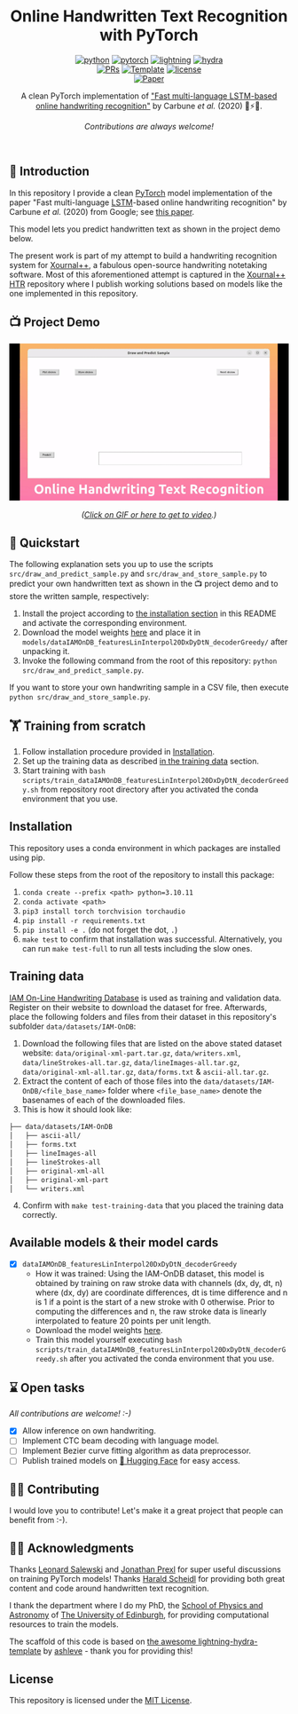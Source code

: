 <div align="center">

# Online Handwritten Text Recognition with PyTorch

[![python](https://img.shields.io/badge/-Python_3.10-blue?logo=python&logoColor=white)](https://github.com/pre-commit/pre-commit)
[![pytorch](https://img.shields.io/badge/PyTorch_2.0+-ee4c2c?logo=pytorch&logoColor=white)](https://pytorch.org/get-started/locally/)
[![lightning](https://img.shields.io/badge/-Lightning_2.0+-792ee5?logo=pytorchlightning&logoColor=white)](https://pytorchlightning.ai/)
[![hydra](https://img.shields.io/badge/Config-Hydra_1.3-89b8cd)](https://hydra.cc/) <br>
[![PRs](https://img.shields.io/badge/PRs-welcome-brightgreen.svg)](https://github.com/ashleve/lightning-hydra-template/pulls)
<a href="https://github.com/ashleve/lightning-hydra-template"><img alt="Template" src="https://img.shields.io/badge/-Lightning--Hydra--Template-017F2F?style=flat&logo=github&labelColor=gray"></a>
[![license](https://img.shields.io/badge/License-MIT-green.svg?labelColor=gray)](#license) <br>
[![Paper](http://img.shields.io/badge/paper-Carbune_et_al._(2020)-B31B1B.svg)](https://doi.org/10.1007/s10032-020-00350-4)

A clean PyTorch implementation of ["Fast multi-language LSTM-based online handwriting recognition"](https://doi.org/10.1007/s10032-020-00350-4) by Carbune *et al.* (2020) 🚀⚡🔥.<br>

_Contributions are always welcome!_

</div>

<br>

## 📌 Introduction

In this repository I provide a clean [PyTorch](https://pytorch.org/) model implementation of the paper "Fast multi-language [LSTM](https://en.wikipedia.org/wiki/Long_short-term_memory)-based online handwriting recognition" by Carbune *et al.* (2020) from Google; see [this paper](http://doi.org/10.1007/s10032-020-00350-4).

This model lets you predict handwritten text as shown in the project demo below.

The present work is part of my attempt to build a handwriting recognition system for [Xournal++](https://github.com/xournalpp/xournalpp), a fabulous open-source handwriting notetaking software. Most of this aforementioned attempt is captured in the [Xournal++ HTR](https://github.com/PellelNitram/xournalpp_htr) repository where I publish working solutions based on models like the one implemented in this repository.

## 📺 Project Demo

<div align="center">

<a href="https://youtu.be/H62bjwNkMvc?utm_source=github&utm_medium=readme&utm_campaign=github_readme">
    <img src="docs/static/demo.gif" width="700">
</a>

*([Click on GIF or here to get to video](https://youtu.be/H62bjwNkMvc?utm_source=github&utm_medium=readme&utm_campaign=github_readme).)*

</div>

## 🚀 Quickstart

The following explanation sets you up to use the scripts `src/draw_and_predict_sample.py` and `src/draw_and_store_sample.py` to predict your own handwritten text as shown in the 📺 project demo and to store the written sample, respectively:

1. Install the project according to [the installation section](#installation) in this README and activate the corresponding environment.
2. Download the model weights [here](http://lellep.xyz/blog/online-htr.html#download_weights) and place it in `models/dataIAMOnDB_featuresLinInterpol20DxDyDtN_decoderGreedy/` after unpacking it.
3. Invoke the following command from the root of this repository: `python src/draw_and_predict_sample.py`.

If you want to store your own handwriting sample in a CSV file, then execute `python src/draw_and_store_sample.py`.

## 🏋️ Training from scratch

1. Follow installation procedure provided in [Installation](#installation).
2. Set up the training data as described [in the training data](#training-data) section.
3. Start training with `bash scripts/train_dataIAMOnDB_featuresLinInterpol20DxDyDtN_decoderGreedy.sh` from repository root directory after you activated the conda environment that you use.

## Installation

This repository uses a conda environment in which packages are installed using pip.

Follow these steps from the root of the repository to install this package:

1. `conda create --prefix <path> python=3.10.11`
2. `conda activate <path>`
3. `pip3 install torch torchvision torchaudio`
4. `pip install -r requirements.txt`
5. `pip install -e .` (do not forget the dot, `.`)
6. `make test` to confirm that installation was successful. Alternatively, you can run `make test-full` to run all tests including the slow ones.

## Training data

[IAM On-Line Handwriting Database](https://fki.tic.heia-fr.ch/databases/iam-on-line-handwriting-database) is used as training and validation data. Register on their website to download the dataset for free. Afterwards, place the following folders and files from their dataset in this repository's subfolder `data/datasets/IAM-OnDB`:

1. Download the following files that are listed on the above stated dataset website: `data/original-xml-part.tar.gz`, `data/writers.xml`, `data/lineStrokes-all.tar.gz`, `data/lineImages-all.tar.gz`, `data/original-xml-all.tar.gz`, `data/forms.txt` & `ascii-all.tar.gz`.
2. Extract the content of each of those files into the `data/datasets/IAM-OnDB/<file_base_name>` folder where `<file_base_name>` denote the basenames of each of the downloaded files.
3. This is how it should look like:

```
├── data/datasets/IAM-OnDB
│   ├── ascii-all/
│   ├── forms.txt
│   ├── lineImages-all
│   ├── lineStrokes-all
│   ├── original-xml-all
│   ├── original-xml-part
│   └── writers.xml
```

4. Confirm with `make test-training-data` that you placed the training data correctly.

## Available models & their model cards

- [x] `dataIAMOnDB_featuresLinInterpol20DxDyDtN_decoderGreedy`
  - How it was trained: Using the IAM-OnDB dataset, this model is obtained by training on raw stroke data with channels (dx, dy, dt, n) where (dx, dy) are coordinate differences, dt is time difference and n is 1 if a point is the start of a new stroke with 0 otherwise. Prior to computing the differences and n, the raw stroke data is linearly interpolated to feature 20 points per unit length.
  - Download the model weights [here](http://lellep.xyz/blog/online-htr.html#download_weights).
  - Train this model yourself executing `bash scripts/train_dataIAMOnDB_featuresLinInterpol20DxDyDtN_decoderGreedy.sh` after you activated the conda environment that you use.

## ⌛ Open tasks

*All contributions are welcome! :-)*

- [x] Allow inference on own handwriting.
- [ ] Implement CTC beam decoding with language model.
- [ ] Implement Bezier curve fitting algorithm as data preprocessor.
- [ ] Publish trained models on [🤗 Hugging Face](https://huggingface.co/) for easy access.

## 👩‍💻 Contributing

I would love you to contribute! Let's make it a great project that people can benefit from :-).

## 🙏🏼 Acknowledgments

Thanks [Leonard Salewski](https://twitter.com/l_salewski) and [Jonathan Prexl](https://scholar.google.de/citations?user=pqep1wkAAAAJ&hl=de) for super useful discussions on training PyTorch models! Thanks [Harald Scheidl](https://githubharald.github.io/) for providing both great content and code around handwritten text recognition.

I thank the department where I do my PhD, the [School of Physics and Astronomy](https://www.ph.ed.ac.uk/) of [The University of Edinburgh](https://www.ed.ac.uk/), for providing computational resources to train the models.

The scaffold of this code is based on [the awesome lightning-hydra-template](https://github.com/ashleve/lightning-hydra-template) by [ashleve](https://github.com/ashleve) - thank you for providing this!

## License

This repository is licensed under the [MIT License](LICENSE.md).
